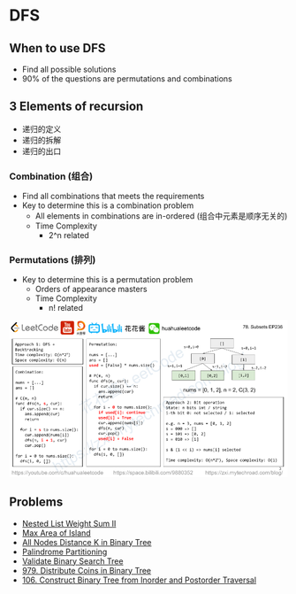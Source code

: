 # DFS

## When to use DFS

* Find all possible solutions
* 90% of the questions are permutations and combinations

## 3 Elements of recursion

* 递归的定义
* 递归的拆解
* 递归的出口

### Combination \(组合\)

* Find all combinations that meets the requirements
* Key to determine this is a combination problem
  * All elements in combinations are in-ordered \(组合中元素是顺序无关的\)
  * Time Complexity
    * 2^n related

### Permutations \(排列\)

* Key to determine this is a permutation problem
  * Orders of appearance masters
  * Time Complexity
    * n! related

 

![](../../.gitbook/assets/78-ep236.png)

## Problems

* [Nested List Weight Sum II](../../leetcode-problems/364.-nested-list-weight-sum-ii.md)
* [Max Area of Island](../../leetcode-problems/695.-max-area-of-island.md)
* [All Nodes Distance K in Binary Tree](../../leetcode-problems/863.-all-nodes-distance-k-in-binary-tree.md)
* [Palindrome Partitioning](../../leetcode-problems/131.-palindrome-partitioning.md)
* [Validate Binary Search Tree](../../leetcode-problems/98.-validate-binary-search-tree.md)
* [979. Distribute Coins in Binary Tree](https://app.gitbook.com/@ericwei0910/s/workspace/~/edit/drafts/-LpfeWEe4WYnAMdRR_lB/leetcode-problems/979.-distribute-coins-in-binary-tree)
* [106. Construct Binary Tree from Inorder and Postorder Traversal](https://app.gitbook.com/@ericwei0910/s/workspace/~/edit/drafts/-LpfeWEe4WYnAMdRR_lB/leetcode-problems/106.-construct-binary-tree-from-inorder-and-postorder-traversal)



